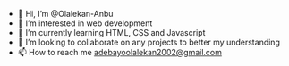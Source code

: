 - 👋 Hi, I’m @Olalekan-Anbu
- 👀 I’m interested in web development
- 🌱 I’m currently learning HTML, CSS and Javascript
- 💞️ I’m looking to collaborate on any projects to better my understanding
- 📫 How to reach me adebayoolalekan2002@gmail.com

<!---
Olalekan-Anbu/Olalekan-Anbu is a ✨ special ✨ repository because its `README.md` (this file) appears on your GitHub profile.
You can click the Preview link to take a look at your changes.
--->
